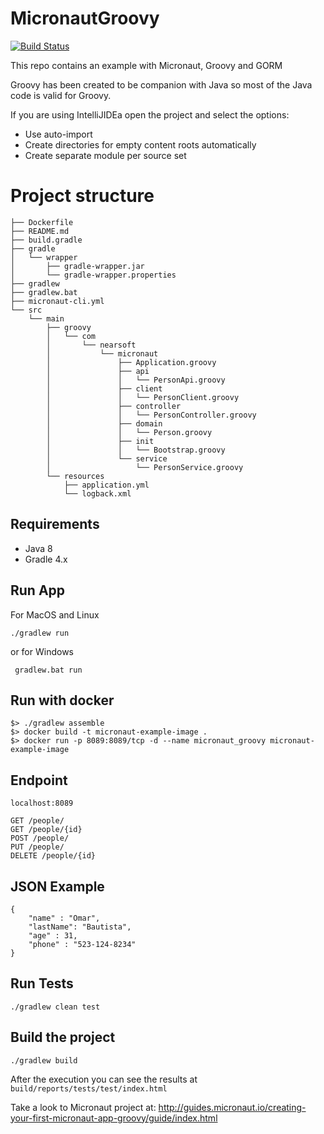 # MicronautGroovy
[![Build Status](https://travis-ci.org/Joxebus/MicronautGroovy.svg?branch=master)](https://travis-ci.org/Joxebus/MicronautGroovy)

This repo contains an example with Micronaut, Groovy and GORM

Groovy has been created to be companion with Java so most of the Java code is valid for Groovy.

If you are using IntelliJIDEa open the project and select the options:

- Use auto-import
- Create directories for empty content roots automatically
- Create separate module per source set

# Project structure

```
├── Dockerfile
├── README.md
├── build.gradle
├── gradle
│   └── wrapper
│       ├── gradle-wrapper.jar
│       └── gradle-wrapper.properties
├── gradlew
├── gradlew.bat
├── micronaut-cli.yml
└── src
    └── main
        ├── groovy
        │   └── com
        │       └── nearsoft
        │           └── micronaut
        │               ├── Application.groovy
        │               ├── api
        │               │   └── PersonApi.groovy
        │               ├── client
        │               │   └── PersonClient.groovy
        │               ├── controller
        │               │   └── PersonController.groovy
        │               ├── domain
        │               │   └── Person.groovy
        │               ├── init
        │               │   └── Bootstrap.groovy
        │               └── service
        │                   └── PersonService.groovy
        └── resources
            ├── application.yml
            └── logback.xml

```


## Requirements

- Java 8
- Gradle 4.x

## Run App

For MacOS and Linux

`` ./gradlew run ``

or for Windows

`` gradlew.bat run``

## Run with docker

```
$> ./gradlew assemble
$> docker build -t micronaut-example-image .
$> docker run -p 8089:8089/tcp -d --name micronaut_groovy micronaut-example-image
```

## Endpoint

`` localhost:8089 ``

```
GET /people/
GET /people/{id}
POST /people/
PUT /people/
DELETE /people/{id}
```


## JSON Example

```
{
    "name" : "Omar",
    "lastName": "Bautista",
    "age" : 31,
    "phone" : "523-124-8234"
}
```

## Run Tests

```
./gradlew clean test
```

## Build the project
```
./gradlew build
```

After the execution you can see the results at `build/reports/tests/test/index.html`

Take a look to Micronaut project at: http://guides.micronaut.io/creating-your-first-micronaut-app-groovy/guide/index.html
